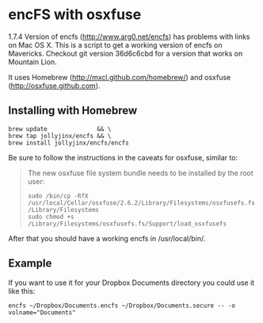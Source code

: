 encFS with osxfuse
==================

1.7.4 Version of encfs (http://www.arg0.net/encfs) has problems with links on Mac OS X. This is a script to get a working version of encfs on Mavericks. Checkout git version 36d6c6cbd for a version that works on Mountain Lion.

It uses Homebrew (http://mxcl.github.com/homebrew/) and osxfuse (http://osxfuse.github.com).

Installing with Homebrew
------------------------

    brew update              && \
    brew tap jollyjinx/encfs && \
    brew install jollyjinx/encfs/encfs

Be sure to follow the instructions in the caveats for osxfuse, similar to:

> The new osxfuse file system bundle needs to be installed by the root user:
>
>     sudo /bin/cp -RfX /usr/local/Cellar/osxfuse/2.6.2/Library/Filesystems/osxfusefs.fs /Library/Filesystems
>     sudo chmod +s /Library/Filesystems/osxfusefs.fs/Support/load_osxfusefs

After that you should have a working encfs in /usr/local/bin/.

Example
-------

If you want to use it for your Dropbox Documents directory you could use it like this:

    encfs ~/Dropbox/Documents.encfs ~/Dropbox/Documents.secure -- -o volname="Documents"
